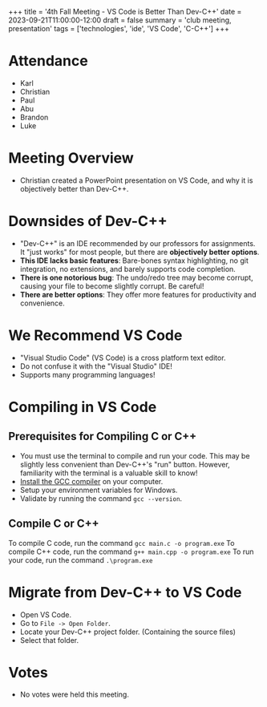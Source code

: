 +++
title = '4th Fall Meeting - VS Code is Better Than Dev-C++'
date = 2023-09-21T11:00:00-12:00
draft = false
summary = 'club meeting, presentation'
tags = ['technologies', 'ide', 'VS Code', 'C-C++']
+++

# Attendance

- Karl
- Christian
- Paul
- Abu
- Brandon
- Luke

# Meeting Overview

- Christian created a PowerPoint presentation on VS Code, and why it is objectively better than Dev-C++.

# Downsides of Dev-C++

- "Dev-C++" is an IDE recommended by our professors for assignments. It "just works" for most people, but there are **objectively better options**. 
- **This IDE lacks basic features**: Bare-bones syntax highlighting, no git integration, no extensions, and barely supports code completion.
- **There is one notorious bug**: The undo/redo tree may become corrupt, causing your file to become slightly corrupt. Be careful!
- **There are better options**: They offer more features for productivity and convenience.

# We Recommend VS Code

- "Visual Studio Code" (VS Code) is a cross platform text editor.
- Do not confuse it with the "Visual Studio" IDE!
- Supports many programming languages!

# Compiling in VS Code

## Prerequisites for Compiling C or C++

- You must use the terminal to compile and run your code. This may be slightly less convenient than Dev-C++'s "run" button. However, familiarity with the terminal is a valuable skill to know!
- [Install the GCC compiler](https://jmeubank.github.io/tdm-gcc/) on your computer.
- Setup your environment variables for Windows.
- Validate by running the command `gcc --version`.

## Compile C or C++

To compile C code, run the command `gcc main.c -o program.exe`
To compile C++ code, run the command `g++ main.cpp -o program.exe`
To run your code, run the command `.\program.exe`

# Migrate from Dev-C++ to VS Code

- Open VS Code.
- Go to `File -> Open Folder`.
- Locate your Dev-C++ project folder. (Containing the source files)
- Select that folder.

# Votes

- No votes were held this meeting.
